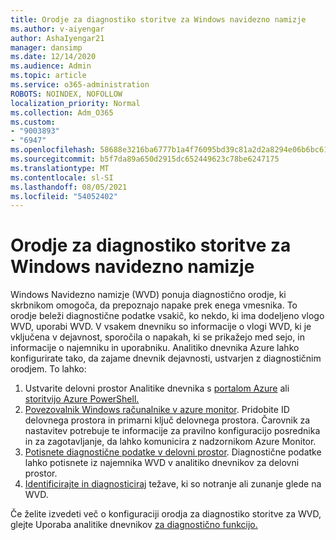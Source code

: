 ```yaml
---
title: Orodje za diagnostiko storitve za Windows navidezno namizje
ms.author: v-aiyengar
author: AshaIyengar21
manager: dansimp
ms.date: 12/14/2020
ms.audience: Admin
ms.topic: article
ms.service: o365-administration
ROBOTS: NOINDEX, NOFOLLOW
localization_priority: Normal
ms.collection: Adm_O365
ms.custom:
- "9003893"
- "6947"
ms.openlocfilehash: 58688e3216ba6777b1a4f76095bd39c81a2d2a8294e06b6bc61c7134f6d589f9
ms.sourcegitcommit: b5f7da89a650d2915dc652449623c78be6247175
ms.translationtype: MT
ms.contentlocale: sl-SI
ms.lasthandoff: 08/05/2021
ms.locfileid: "54052402"
---
```

# <a name="service-diagnostics-tool-for-windows-virtual-desktop"></a>Orodje za diagnostiko storitve za Windows navidezno namizje

Windows Navidezno namizje (WVD) ponuja diagnostično orodje, ki skrbnikom omogoča, da prepoznajo napake prek enega vmesnika. To orodje beleži diagnostične podatke vsakič, ko nekdo, ki ima dodeljeno vlogo WVD, uporabi WVD. V vsakem dnevniku so informacije o vlogi WVD, ki je vključena v dejavnost, sporočila o napakah, ki se prikažejo med sejo, in informacije o najemniku in uporabniku. Analitiko dnevnika Azure lahko konfigurirate tako, da zajame dnevnik dejavnosti, ustvarjen z diagnostičnim orodjem. To lahko:

1. Ustvarite delovni prostor Analitike dnevnika s [portalom Azure](https://go.microsoft.com/fwlink/?linkid=2129500) ali [storitvijo Azure PowerShell.](https://go.microsoft.com/fwlink/?linkid=2129501)
1. [Povezovalnik Windows računalnike v azure monitor](https://go.microsoft.com/fwlink/?linkid=2129913). Pridobite ID delovnega prostora in primarni ključ delovnega prostora. Čarovnik za nastavitev potrebuje te informacije za pravilno konfiguracijo posrednika in za zagotavljanje, da lahko komunicira z nadzornikom Azure Monitor.
1. [Potisnete diagnostične podatke v delovni prostor](https://go.microsoft.com/fwlink/?linkid=2128284). Diagnostične podatke lahko potisnete iz najemnika WVD v analitiko dnevnikov za delovni prostor.
1. [Identificirajte in diagnosticiraj](https://go.microsoft.com/fwlink/?linkid=2128338) težave, ki so notranje ali zunanje glede na WVD.

Če želite izvedeti več o konfiguraciji orodja za diagnostiko storitve za WVD, glejte Uporaba analitike dnevnikov [za diagnostično funkcijo.](https://go.microsoft.com/fwlink/?linkid=2128084)
